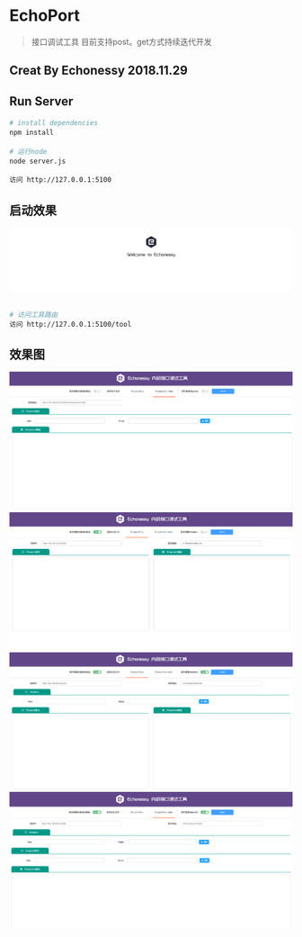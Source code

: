 # EchoPort

> 接口调试工具 目前支持post。get方式持续迭代开发

## Creat By Echonessy  2018.11.29

## Run Server

``` bash
# install dependencies
npm install

# 运行node
node server.js

访问 http://127.0.0.1:5100

```

## 启动效果
![image](https://github.com/Echonessy/Resource/blob/master/EchoPort/5.png)

``` bash

# 访问工具路由
访问 http://127.0.0.1:5100/tool

```
## 效果图
![image](https://github.com/Echonessy/Resource/blob/master/EchoPort/1.png)
![image](https://github.com/Echonessy/Resource/blob/master/EchoPort/2.png)
![image](https://github.com/Echonessy/Resource/blob/master/EchoPort/3.png)
![image](https://github.com/Echonessy/Resource/blob/master/EchoPort/4.png)
